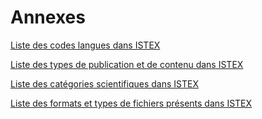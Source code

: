 # Annexes

[Liste des codes langues dans ISTEX](codes-langues.md)

[Liste des types de publication et de contenu dans ISTEX](publication-type.md)

[Liste des catégories scientifiques dans ISTEX](scientific-categories.md)

[Liste des formats et types de fichiers présents dans ISTEX ](https://istex-doc.gitbook.io/documentation-istex/tdm/annexes/liste-des-formats.html)

